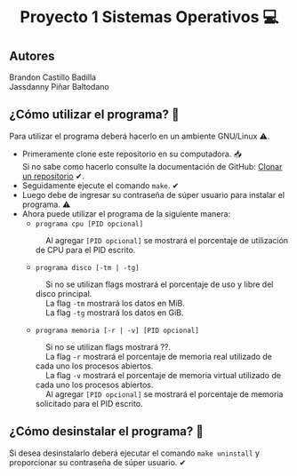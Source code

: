 <h1 align="center">Proyecto 1 Sistemas Operativos 💻</h1>
<h2>Autores</h2>
<p>Brandon Castillo Badilla <br> Jassdanny Piñar Baltodano</p> 
<h2>¿Cómo utilizar el programa? 🤔</h2>
<p>Para utilizar el programa deberá hacerlo en un ambiente GNU/Linux ⚠.</p>
<ul>
  <li>
    Primeramente clone este repositorio en su computadora. 📥 <br>
    Si no sabe como hacerlo consulte la documentación de GitHub: <a href="https://docs.github.com/es/repositories/creating-and-managing-repositories/cloning-a-repository" target="_blank">Clonar un repositorio</a> ✔. 
  </li>
  <li>Seguidamente ejecute el comando <code>make</code>. ✔</li>
  <li>Luego debe de ingresar su contraseña de súper usuario para instalar el programa. ⚠</li>
  <li>
    Ahora puede utilizar el programa de la siguiente manera: <br>
    <ul>
      <li>
        <code>programa cpu [PID opcional]</code>
        <p>
           &emsp; Al agregar <code>[PID opcional]</code> se mostrará el porcentaje de utilización de CPU para el PID escrito. <br>
        </p> 
      </li>
      <li>
        <code>programa disco [-tm | -tg]</code> <br>
        <p>
          &emsp; Si no se utilizan flags mostrará el porcentaje de uso y libre del disco principal. <br>
          &emsp; La flag <code>-tm</code> mostrará los datos en MiB. <br>
          &emsp; La flag <code>-tg</code> mostrará los datos en GiB. <br>
        </p> 
      </li>
      <li>
        <code>programa memoria [-r | -v] [PID opcional]</code>
        <p>
          &emsp; Si no se utilizan flags mostrará ??. <br>
          &emsp; La flag <code>-r</code> mostrará el porcentaje de memoria real utilizado de cada uno los procesos abiertos. <br>
          &emsp; La flag <code>-v</code> mostrará el porcentaje de memoria virtual utilizado de cada uno los procesos abiertos. <br>
          &emsp; Al agregar <code>[PID opcional]</code> se mostrará el porcentaje de memoria solicitado para el PID escrito. <br>
        </p>
      </li>
    </ul>
  </li>
</ul>
<h2>¿Cómo desinstalar el programa? 🤔</h2>
<p>Si desea desinstalarlo deberá ejecutar el comando <code>make uninstall</code> y proporcionar su contraseña de súper usuario. ✔</p>
